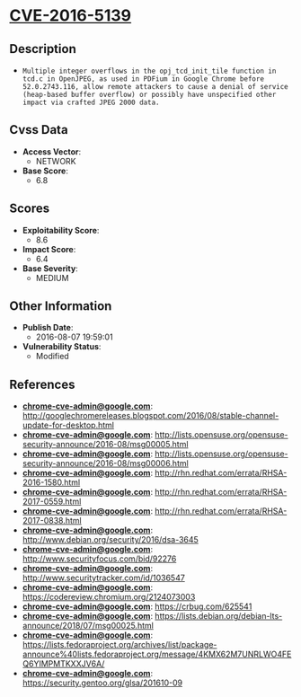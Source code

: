 
# [CVE-2016-5139](https://cve.mitre.org/cgi-bin/cvename.cgi?name=CVE-2016-5139)

## Description

- `Multiple integer overflows in the opj_tcd_init_tile function in tcd.c in OpenJPEG, as used in PDFium in Google Chrome before 52.0.2743.116, allow remote attackers to cause a denial of service (heap-based buffer overflow) or possibly have unspecified other impact via crafted JPEG 2000 data.`

## Cvss Data

- **Access Vector**:
  - NETWORK
- **Base Score**:
  - 6.8

## Scores

- **Exploitability Score**:
  - 8.6
- **Impact Score**:
  - 6.4
- **Base Severity**:
  - MEDIUM

## Other Information

- **Publish Date**:
  - 2016-08-07 19:59:01
- **Vulnerability Status**:
  - Modified

## References

- **chrome-cve-admin@google.com**: http://googlechromereleases.blogspot.com/2016/08/stable-channel-update-for-desktop.html
- **chrome-cve-admin@google.com**: http://lists.opensuse.org/opensuse-security-announce/2016-08/msg00005.html
- **chrome-cve-admin@google.com**: http://lists.opensuse.org/opensuse-security-announce/2016-08/msg00006.html
- **chrome-cve-admin@google.com**: http://rhn.redhat.com/errata/RHSA-2016-1580.html
- **chrome-cve-admin@google.com**: http://rhn.redhat.com/errata/RHSA-2017-0559.html
- **chrome-cve-admin@google.com**: http://rhn.redhat.com/errata/RHSA-2017-0838.html
- **chrome-cve-admin@google.com**: http://www.debian.org/security/2016/dsa-3645
- **chrome-cve-admin@google.com**: http://www.securityfocus.com/bid/92276
- **chrome-cve-admin@google.com**: http://www.securitytracker.com/id/1036547
- **chrome-cve-admin@google.com**: https://codereview.chromium.org/2124073003
- **chrome-cve-admin@google.com**: https://crbug.com/625541
- **chrome-cve-admin@google.com**: https://lists.debian.org/debian-lts-announce/2018/07/msg00025.html
- **chrome-cve-admin@google.com**: https://lists.fedoraproject.org/archives/list/package-announce%40lists.fedoraproject.org/message/4KMX62M7UNRLWO4FEQ6YIMPMTKXXJV6A/
- **chrome-cve-admin@google.com**: https://security.gentoo.org/glsa/201610-09
